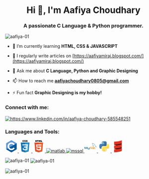 <h1 align="center">Hi 👋, I'm Aafiya Choudhary</h1>
<h3 align="center">A passionate C Language & Python programmer.</h3>

<p align="left"> <img src="https://komarev.com/ghpvc/?username=aafiya-01&label=Profile%20views&color=0e75b6&style=flat" alt="aafiya-01" /> </p>

- 🌱 I’m currently learning **HTML, CSS & JAVASCRIPT**

- 📝 I regularly write articles on [https://aafiyamiraj.blogspot.com/](https://aafiyamiraj.blogspot.com/)

- 💬 Ask me about **C Language, Python and Graphic Designing**

- 📫 How to reach me **aafiyachoudhary0805@gmail.com**

- ⚡ Fun fact **Graphic Designing is my hobby!**

<h3 align="left">Connect with me:</h3>
<p align="left">
<a href="https://linkedin.com/in/https://www.linkedin.com/in/aafiya-choudhary-585548251" target="blank"><img align="center" src="https://raw.githubusercontent.com/rahuldkjain/github-profile-readme-generator/master/src/images/icons/Social/linked-in-alt.svg" alt="https://www.linkedin.com/in/aafiya-choudhary-585548251" height="30" width="40" /></a>
</p>

<h3 align="left">Languages and Tools:</h3>
<p align="left"> <a href="https://www.cprogramming.com/" target="_blank" rel="noreferrer"> <img src="https://raw.githubusercontent.com/devicons/devicon/master/icons/c/c-original.svg" alt="c" width="40" height="40"/> </a> <a href="https://www.w3schools.com/css/" target="_blank" rel="noreferrer"> <img src="https://raw.githubusercontent.com/devicons/devicon/master/icons/css3/css3-original-wordmark.svg" alt="css3" width="40" height="40"/> </a> <a href="https://www.w3.org/html/" target="_blank" rel="noreferrer"> <img src="https://raw.githubusercontent.com/devicons/devicon/master/icons/html5/html5-original-wordmark.svg" alt="html5" width="40" height="40"/> </a> <a href="https://www.mathworks.com/" target="_blank" rel="noreferrer"> <img src="https://upload.wikimedia.org/wikipedia/commons/2/21/Matlab_Logo.png" alt="matlab" width="40" height="40"/> </a> <a href="https://www.microsoft.com/en-us/sql-server" target="_blank" rel="noreferrer"> <img src="https://www.svgrepo.com/show/303229/microsoft-sql-server-logo.svg" alt="mssql" width="40" height="40"/> </a> <a href="https://www.mysql.com/" target="_blank" rel="noreferrer"> <img src="https://raw.githubusercontent.com/devicons/devicon/master/icons/mysql/mysql-original-wordmark.svg" alt="mysql" width="40" height="40"/> </a> <a href="https://www.python.org" target="_blank" rel="noreferrer"> <img src="https://raw.githubusercontent.com/devicons/devicon/master/icons/python/python-original.svg" alt="python" width="40" height="40"/> </a> <a href="https://www.scala-lang.org" target="_blank" rel="noreferrer"> <img src="https://raw.githubusercontent.com/devicons/devicon/master/icons/scala/scala-original.svg" alt="scala" width="40" height="40"/> </a> </p>

<p><img align="left" src="https://github-readme-stats.vercel.app/api/top-langs?username=aafiya-01&show_icons=true&locale=en&layout=compact" alt="aafiya-01" /></p>

<p>&nbsp;<img align="center" src="https://github-readme-stats.vercel.app/api?username=aafiya-01&show_icons=true&locale=en" alt="aafiya-01" /></p>

<p><img align="center" src="https://github-readme-streak-stats.herokuapp.com/?user=aafiya-01&" alt="aafiya-01" /></p>
